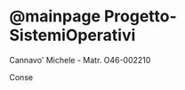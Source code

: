 @mainpage
Progetto-SistemiOperativi
=========================

Cannavo' Michele - Matr. O46-002210

Conse
